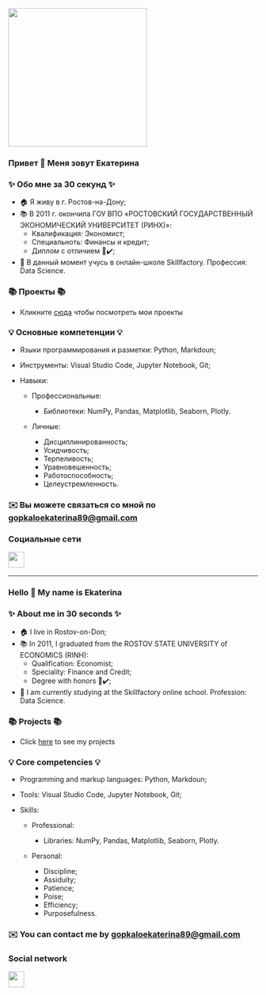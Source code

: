 <div id="header" align="left">
  <img src="https://media.giphy.com/media/xHEedlMz9S5K76n1lv/giphy.gif" width="280"/>
</div>

### Привет 👋 Меня зовут Екатерина

### ✨ Обо мне за 30 секунд ✨ 

* 🏠 Я живу в г. Ростов-на-Дону;
* 📚 В 2011 г. окончила ГОУ ВПО «РОСТОВСКИЙ ГОСУДАРСТВЕННЫЙ ЭКОНОМИЧЕСКИЙ УНИВЕРСИТЕТ (РИНХ)»:
  - Квалификация: Экономист;
  - Специальноть: Финансы и кредит;
  - Диплом с отличием 📕✔️;
* 🧠 В данный момент учусь в онлайн-школе Skillfactory. Профессия: Data Science.

### 📚 Проекты 📚

* Кликните [сюда](https://github.com/Ekaterina-1989) чтобы посмотреть мои проекты

### 💡 Основные компетенции 💡
- Языки программирования и разметки: Python, Markdoun;
- Инструменты: Visual Studio Code, Jupyter Notebook, Git;
- Навыки:
  
    * Профессиональные:
      - Библиотеки: NumPy, Pandas, Matplotlib, Seaborn, Plotly.
          
    * Личные:
      - Дисциплинированность;
      - Усидчивость;
      - Терпеливость;
      - Уравновешенность;
      - Работоспособность;
      - Целеустремленность.

### ✉️ Вы можете связаться со мной по [gopkaloekaterina89@gmail.com](mailto:gopkaloekaterina89@gmail.com)

### Социальные сети <p align="left"> <a href="https://www.github.com/Ekaterina-1989 " target="_blank" rel="noreferrer"><img src="https://raw.githubusercontent.com/danielcranney/readme-generator/main/public/icons/socials/github.svg " width= "32" height ="32" /></a></p>

---

### Hello 👋 My name is Ekaterina

### ✨ About me in 30 seconds ✨ 

* 🏠 I live in Rostov-on-Don;
* 📚 In 2011, I graduated from the ROSTOV STATE UNIVERSITY of ECONOMICS (RINH):
  - Qualification: Economist;
  - Speciality: Finance and Credit;
  - Degree with honors 📕✔️;
* 🧠 I am currently studying at the Skillfactory online school. Profession: Data Science.

### 📚 Projects 📚

* Click [here](https://github.com/Ekaterina-1989) to see my projects

### 💡 Core competencies 💡
- Programming and markup languages: Python, Markdoun;
- Tools: Visual Studio Code, Jupyter Notebook, Git;
- Skills:
  
    * Professional:
      - Libraries: NumPy, Pandas, Matplotlib, Seaborn, Plotly.
          
    * Personal:
      - Discipline;
      - Assiduity;
      - Patience;
      - Poise;
      - Efficiency;
      - Purposefulness.

### ✉️ You can contact me by [gopkaloekaterina89@gmail.com](mailto:gopkaloekaterina89@gmail.com)

### Social network <p align="left"> <a href="https://www.github.com/Ekaterina-1989 " target="_blank" rel="noreferrer"><img src="https://raw.githubusercontent.com/danielcranney/readme-generator/main/public/icons/socials/github.svg " width= "32" height ="32" /></a></p>
